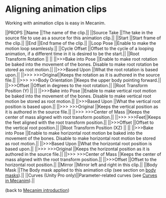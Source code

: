 Aligning animation clips
========================


Working with animation clips is easy in Mecanim. 

||PROPS
||<span class=component>Name</span> ||The name of the clip.||
||<span class=component>Source Take</span> ||The take in the source file to use as a source for this animation clip.||
||<span class=component>Start</span> ||Start frame of the clip.||
||<span class=component>End</span> ||End frame of the clip.||
||<span class=component>Loop Pose</span>  ||Enable to make the motion loop seamlessly.||
||<span class=component>Cycle Offset</span>  ||Offset to the cycle of a looping animation, if a different time in it is desired to be the start.||
||<span class=component>Root Transform Rotation</span> || || 
||>>><span class=component>Bake into Pose</span> ||Enable to make root rotation be baked into the movement of the bones. Disable to make root rotation be stored as root motion.|| 
||>>><span class=component>Based Upon</span> ||What the root rotation is based upon.||
||>>> >>><span class=component>Original</span>||Keeps the rotation as it is authored in the source file.||
||>>> >>><span class=component>Body Orientation</span> ||Keeps the upper body pointing forward.||
||>>><span class=component>Offset</span> ||Offset in degrees to the root rotation.||
||<span class=component>Root Transform Position (Y)</span> || || 
||>>><span class=component>Bake into Pose</span> ||Enable to make vertical root motion be baked into the movement of the bones. Disable to make vertical root motion be stored as root motion.|| 
||>>><span class=component>Based Upon</span> ||What the vertical root position is based upon.||
||>>> >>><span class=component>Original</span> ||Keeps the vertical position as it is authored in the source file.||
||>>> >>><span class=component>Center of Mass</span> ||Keeps the center of mass aligned with root transform position.||
||>>> >>><span class=component>Feet</span>||Keeps the feet aligned with the root transform position.||
||>>><span class=component>Offset</span> ||Offset to the vertical root position.||
||<span class=component>Root Transform Position (XZ)</span> || || 
||>>><span class=component>Bake into Pose</span> ||Enable to make horizontal root motion be baked into the movement of the bones. Disable to make horizontal root motion be stored as root motion.|| 
||>>><span class=component>Based Upon</span> ||What the horizontal root position is based upon.||
||>>> >>><span class=component>Original</span> ||Keeps the horizontal position as it is authored in the source file.||
||>>> >>><span class=component>Center of Mass</span> ||Keeps the center of mass aligned with the root transform position.||
||>>><span class=component>Offset</span> ||Offset to the horizontal root position.||
||<span class=component>Mirror</span> ||Mirror left and right in this clip.||
||<span class=component>Body Mask</span> ||The Body mask applied to this animation clip (see section on [body masks](AvatarBodyMask)).||
||<span class=component>Curves</span> (Unity Pro only)||Parameter-related curves (see [Curves in Mecanim](AnimatorCurves)).||

(back to [Mecanim introduction](MecanimAnimationSystem))
